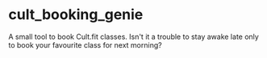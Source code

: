 # cult_booking_genie
A small tool to book Cult.fit classes. Isn't it a trouble to stay awake late only to book your favourite class for next morning?

